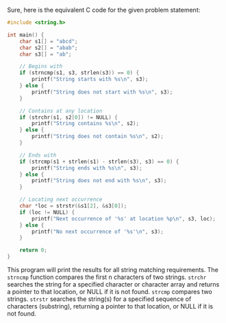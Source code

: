 Sure, here is the equivalent C code for the given problem statement:

```c
#include <string.h>

int main() {
    char s1[] = "abcd";
    char s2[] = "abab";
    char s3[] = "ab";

    // Begins with
    if (strncmp(s1, s3, strlen(s3)) == 0) {
        printf("String starts with %s\n", s3);
    } else {
        printf("String does not start with %s\n", s3);
    }

    // Contains at any location
    if (strchr(s1, s2[0]) != NULL) {
        printf("String contains %s\n", s2);
    } else {
        printf("String does not contain %s\n", s2);
    }

    // Ends with
    if (strcmp(s1 + strlen(s1) - strlen(s3), s3) == 0) {
        printf("String ends with %s\n", s3);
    } else {
        printf("String does not end with %s\n", s3);
    }

    // Locating next occurrence
    char *loc = strstr(&s1[2], &s3[0]);
    if (loc != NULL) {
        printf("Next occurrence of '%s' at location %p\n", s3, loc);
    } else {
        printf("No next occurrence of '%s'\n", s3);
    }

    return 0;
}
```
This program will print the results for all string matching requirements. The `strncmp` function compares the first n characters of two strings. `strchr` searches the string for a specified character or character array and returns a pointer to that location, or NULL if it is not found. `strcmp` compares two strings. `strstr` searches the string(s) for a specified sequence of characters (substring), returning a pointer to that location, or NULL if it is not found.
